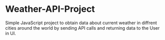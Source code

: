 # Weather-API-Project

Simple JavaScript project to obtain data about current weather in diffrent cities around the world by sending  API calls and returning data to the User in UI.
